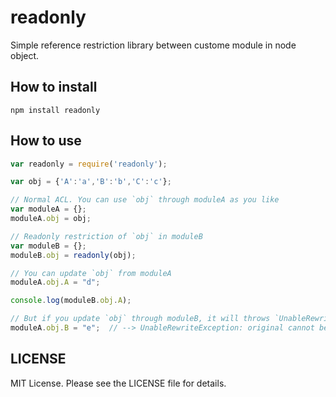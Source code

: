 readonly
========

Simple reference restriction library between custome module in node object.

## How to install

    npm install readonly

## How to use

```js
var readonly = require('readonly');

var obj = {'A':'a','B':'b','C':'c'};

// Normal ACL. You can use `obj` through moduleA as you like
var moduleA = {};
moduleA.obj = obj;

// Readonly restriction of `obj` in moduleB
var moduleB = {};
moduleB.obj = readonly(obj);

// You can update `obj` from moduleA
moduleA.obj.A = "d";

console.log(moduleB.obj.A);

// But if you update `obj` through moduleB, it will throws `UnableRewriteException`
moduleA.obj.B = "e";  // --> UnableRewriteException: original cannot be rewrite
```

## LICENSE

MIT License. Please see the LICENSE file for details.

